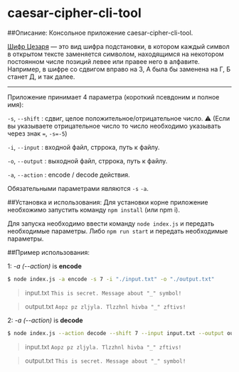 # caesar-cipher-cli-tool

##Описание:
Консольное приложение caesar-cipher-cli-tool.

[Шифр Цезаря](https://ru.wikipedia.org/wiki/%D0%A8%D0%B8%D1%84%D1%80_%D0%A6%D0%B5%D0%B7%D0%B0%D1%80%D1%8F) — это вид шифра подстановки, в котором каждый символ в открытом тексте заменяется символом, находящимся на некотором постоянном числе позиций левее или правее него в алфавите. Например, в шифре со сдвигом вправо на 3, А была бы заменена на Г, Б станет Д, и так далее.

---

Приложение принимает 4 параметра (короткий псевдоним и полное имя):

`-s`, `--shift` : сдвиг, целое положительное/отрицательное число. :warning: (Если вы указываете отрицательное число то число необходимо указывать через знак `=`, `-s=-5`)

`-i`, `--input` : входной файл, стррока, путь к файлу.

`-o`, `--output` : выходной файл, стррока, путь к файлу.

`-a`, `--action` : encode / decode действия.

Обязательными параметрами являются `-s` `-a`.

##Установка и использования:
Для установки корне приложение необхожимо запустить команду `npm install` (или npm i).

Для запуска необходимо ввести команду `node index.js` и передать необходимые параметры.
Либо `npm run start` и передать необходимые параметры.

##Пример использования:

1: _-a (--action)_ is **encode**

```bash
$ node index.js -a encode -s 7 -i "./input.txt" -o "./output.txt"
```

> input.txt
> `This is secret. Message about "_" symbol!`

> output.txt
> `Aopz pz zljyla. Tlzzhnl hivba "_" zftivs!`

2: _-a (--action)_ is **decode**

```bash
$ node index.js --action decode --shift 7 --input input.txt --output output.txt
```

> input.txt
> `Aopz pz zljyla. Tlzzhnl hivba "_" zftivs!`

> output.txt
> `This is secret. Message about "_" symbol!`
